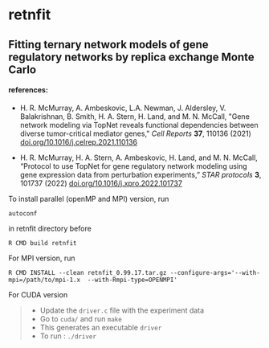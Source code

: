 # retnfit

## Fitting ternary network models of gene regulatory networks by replica exchange Monte Carlo

#### references:

* H. R. McMurray, A. Ambeskovic, L.A. Newman, J. Aldersley, V. Balakrishnan, B. Smith, H. A. Stern, H. Land, and M. N. McCall, "Gene network modeling via TopNet reveals functional dependencies between diverse tumor-critical mediator genes," *Cell Reports* **37**, 110136 (2021) [doi.org/10.1016/j.celrep.2021.110136](https://doi.org/10.1016/j.celrep.2021.110136)

* H. R. McMurray, H. A. Stern, A. Ambeskovic, H. Land, and M. N. McCall, “Protocol to use TopNet for gene regulatory network modeling using gene expression data from perturbation experiments,” *STAR protocols* **3**, 101737 (2022) [doi.org/10.1016/j.xpro.2022.101737](https://doi.org/10.1016/j.xpro.2022.101737)

To install parallel (openMP and MPI) version, run 
```
autoconf
```
in retnfit directory before
```
R CMD build retnfit
```

For MPI version, run
```
R CMD INSTALL --clean retnfit_0.99.17.tar.gz --configure-args='--with-mpi=/path/to/mpi-1.x  --with-Rmpi-type=OPENMPI'
```

For CUDA version
> - Update the ```driver.c``` file with the experiment data
> - Go to ```cuda/``` and run ```make```
> - This generates an executable ```driver```
> - To run : ```./driver```
